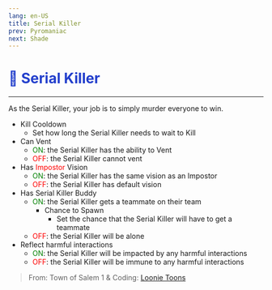 ```yaml
---
lang: en-US
title: Serial Killer
prev: Pyromaniac
next: Shade
---
```


# <font color="#233fcc">🔪 <b>Serial Killer</b></font> <Badge text="Killing" type="tip" vertical="middle"/>
---

As the Serial Killer, your job is to simply murder everyone to win.
* Kill Cooldown
  * Set how long the Serial Killer needs to wait to Kill
* Can Vent
  * <font color=green>ON</font>: the Serial Killer has the ability to Vent
  * <font color=red>OFF</font>: the Serial Killer cannot vent
* Has <font color=red>Impostor</font> Vision
  * <font color=green>ON</font>: the Serial Killer has the same vision as an Impostor
  * <font color=red>OFF</font>: the Serial Killer has default vision
* Has Serial Killer Buddy
  * <font color=green>ON</font>: the Serial Killer gets a teammate on their team
    * Chance to Spawn
      * Set the chance that the Serial Killer will have to get a teammate
  * <font color=red>OFF</font>: the Serial Killer will be alone
* Reflect harmful interactions
  * <font color=green>ON</font>: the Serial Killer will be impacted by any harmful interactions
  * <font color=red>OFF</font>: the Serial Killer will be immune to any harmful interactions

> From: Town of Salem 1 & Coding: [Loonie Toons](https://github.com/Loonie-Toons)